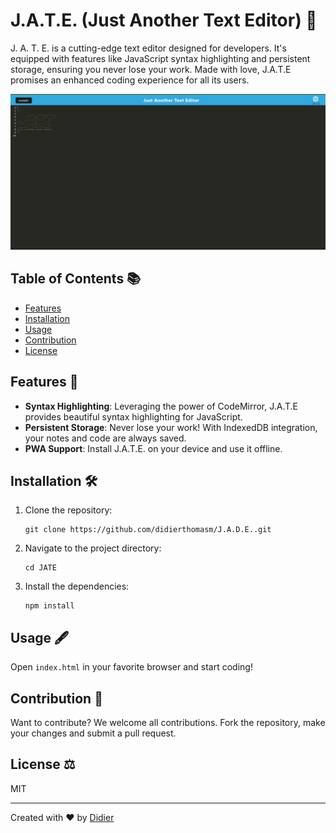 # J.A.T.E. (Just Another Text Editor) 🚀

J. A. T. E. is a cutting-edge text editor designed for developers. 
It's equipped with features like JavaScript syntax highlighting and persistent storage, 
ensuring you never lose your work. Made with love, J.A.T.E promises an enhanced coding experience for all its users.

![J.A.T.E.](./client/src/images/ss.png)

## Table of Contents 📚

- [Features](#features-)
- [Installation](#installation-)
- [Usage](#usage-🖋)
- [Contribution](#contribution-)
- [License](#license-)

## Features 🌟

- **Syntax Highlighting**: Leveraging the power of CodeMirror, J.A.T.E provides beautiful syntax highlighting for JavaScript.
- **Persistent Storage**: Never lose your work! With IndexedDB integration, your notes and code are always saved.
- **PWA Support**: Install J.A.T.E. on your device and use it offline.

## Installation 🛠

1. Clone the repository:

    ```
    git clone https://github.com/didierthomasm/J.A.D.E..git
    ```

2. Navigate to the project directory:

    ```
    cd JATE
    ```

3. Install the dependencies:

    ```
    npm install
    ```

## Usage 🖋

Open `index.html` in your favorite browser and start coding!

## Contribution 🤝

Want to contribute? We welcome all contributions. Fork the repository, make your changes and submit a pull request.

## License ⚖️

MIT

---

Created with ❤️ by [Didier](https://yourportfolio.com)
